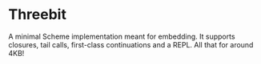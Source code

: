 # Threebit

A minimal Scheme implementation meant for embedding.  It supports closures, tail calls, first-class continuations and a REPL. All that for around 4KB!
